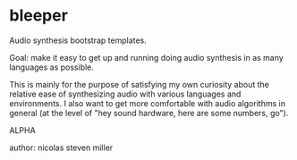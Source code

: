 bleeper
===============

Audio synthesis bootstrap templates. 

Goal: make it easy to get up and running doing audio synthesis in as many languages as possible.

This is mainly for the purpose of satisfying my own curiosity about the relative ease of synthesizing audio with various languages and environments.
I also want to get more comfortable with audio algorithms in general (at the level of "hey sound hardware, here are some numbers, go").

ALPHA

author: nicolas steven miller
